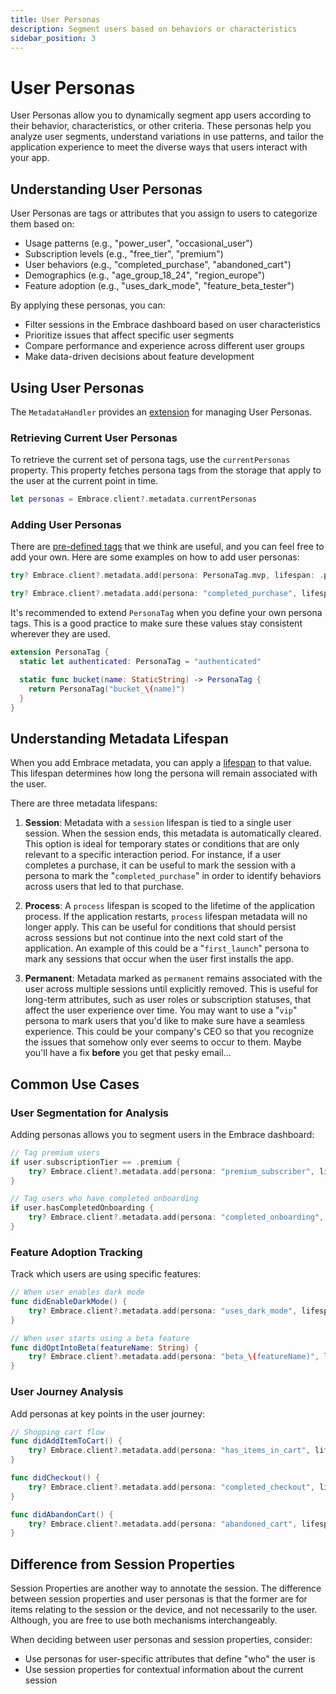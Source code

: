 ```yaml
---
title: User Personas
description: Segment users based on behaviors or characteristics
sidebar_position: 3
---
```


# User Personas

User Personas allow you to dynamically segment app users according to their behavior, characteristics, or other criteria. These personas help you analyze user segments, understand variations in use patterns, and tailor the application experience to meet the diverse ways that users interact with your app.

## Understanding User Personas

User Personas are tags or attributes that you assign to users to categorize them based on:

- Usage patterns (e.g., "power_user", "occasional_user")
- Subscription levels (e.g., "free_tier", "premium")
- User behaviors (e.g., "completed_purchase", "abandoned_cart")
- Demographics (e.g., "age_group_18_24", "region_europe")
- Feature adoption (e.g., "uses_dark_mode", "feature_beta_tester")

By applying these personas, you can:

- Filter sessions in the Embrace dashboard based on user characteristics
- Prioritize issues that affect specific user segments
- Compare performance and experience across different user groups
- Make data-driven decisions about feature development

## Using User Personas

The `MetadataHandler` provides an [extension](https://github.com/embrace-io/embrace-apple-sdk/blob/main/Sources/EmbraceCore/Public/Metadata/MetadataHandler%2BPersonas.swift) for managing User Personas.

### Retrieving Current User Personas

To retrieve the current set of persona tags, use the `currentPersonas` property. This property fetches persona tags from the storage that apply to the user at the current point in time.

```swift
let personas = Embrace.client?.metadata.currentPersonas
```

### Adding User Personas

There are [pre-defined tags](https://github.com/embrace-io/embrace-apple-sdk/blob/main/Sources/EmbraceCore/Public/Metadata/PersonaTag.swift#L8-L17) that we think are useful, and you can feel free to add your own. Here are some examples on how to add user personas:

```swift
try? Embrace.client?.metadata.add(persona: PersonaTag.mvp, lifespan: .permanent)

try? Embrace.client?.metadata.add(persona: "completed_purchase", lifespan: .session)
```

It's recommended to extend `PersonaTag` when you define your own persona tags. This is a good practice to make sure these values stay consistent wherever they are used.

```swift
extension PersonaTag {
  static let authenticated: PersonaTag = "authenticated"

  static func bucket(name: StaticString) -> PersonaTag {
    return PersonaTag("bucket_\(name)")
  }
}
```

## Understanding Metadata Lifespan

When you add Embrace metadata, you can apply a [lifespan](https://github.com/embrace-io/embrace-apple-sdk/blob/main/Sources/EmbraceCore/Public/Metadata/MetadataHandler.swift#L9-L17) to that value. This lifespan determines how long the persona will remain associated with the user.

There are three metadata lifespans:

1. **Session**: Metadata with a `session` lifespan is tied to a single user session. When the session ends, this metadata is automatically cleared. This option is ideal for temporary states or conditions that are only relevant to a specific interaction period. For instance, if a user completes a purchase, it can be useful to mark the session with a persona to mark the "`completed_purchase`" in order to identify behaviors across users that led to that purchase.

2. **Process**: A `process` lifespan is scoped to the lifetime of the application process. If the application restarts, `process` lifespan metadata will no longer apply. This can be useful for conditions that should persist across sessions but not continue into the next cold start of the application. An example of this could be a "`first_launch`" persona to mark any sessions that occur when the user first installs the app.

3. **Permanent**: Metadata marked as `permanent` remains associated with the user across multiple sessions until explicitly removed. This is useful for long-term attributes, such as user roles or subscription statuses, that affect the user experience over time. You may want to use a "`vip`" persona to mark users that you'd like to make sure have a seamless experience. This could be your company's CEO so that you recognize the issues that somehow only ever seems to occur to them. Maybe you'll have a fix **before** you get that pesky email...

## Common Use Cases

### User Segmentation for Analysis

Adding personas allows you to segment users in the Embrace dashboard:

```swift
// Tag premium users
if user.subscriptionTier == .premium {
    try? Embrace.client?.metadata.add(persona: "premium_subscriber", lifespan: .permanent)
}

// Tag users who have completed onboarding
if user.hasCompletedOnboarding {
    try? Embrace.client?.metadata.add(persona: "completed_onboarding", lifespan: .permanent)
}
```

### Feature Adoption Tracking

Track which users are using specific features:

```swift
// When user enables dark mode
func didEnableDarkMode() {
    try? Embrace.client?.metadata.add(persona: "uses_dark_mode", lifespan: .permanent)
}

// When user starts using a beta feature
func didOptIntoBeta(featureName: String) {
    try? Embrace.client?.metadata.add(persona: "beta_\(featureName)", lifespan: .permanent)
}
```

### User Journey Analysis

Add personas at key points in the user journey:

```swift
// Shopping cart flow
func didAddItemToCart() {
    try? Embrace.client?.metadata.add(persona: "has_items_in_cart", lifespan: .session)
}

func didCheckout() {
    try? Embrace.client?.metadata.add(persona: "completed_checkout", lifespan: .session)
}

func didAbandonCart() {
    try? Embrace.client?.metadata.add(persona: "abandoned_cart", lifespan: .session)
}
```

## Difference from Session Properties

Session Properties are another way to annotate the session. The difference between session properties and user personas is that the former are for items relating to the session or the device, and not necessarily to the user. Although, you are free to use both mechanisms interchangeably.

When deciding between user personas and session properties, consider:

- Use personas for user-specific attributes that define "who" the user is
- Use session properties for contextual information about the current session
